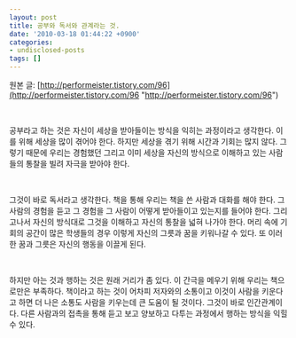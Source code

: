 ```yaml
---
layout: post
title: 공부와 독서와 관계라는 것.
date: '2010-03-18 01:44:22 +0900'
categories:
- undisclosed-posts
tags: []
---
```


원본 글: [http://performeister.tistory.com/96](http://performeister.tistory.com/96 "http://performeister.tistory.com/96")
  
 
  
공부라고 하는 것은 자신이 세상을 받아들이는 방식을 익히는 과정이라고 생각한다. 이를 위해 세상을 많이 겪어야 한다. 하지만 세상을 겪기 위해 시간과 기회는 많지 않다. 그렇기 때문에 우리는 경험했던 그리고 이미 세상을 자신의 방식으로 이해하고 있는 사람들의 통찰을 빌려 자극을 받아야 한다.
  
 
  
그것이 바로 독서라고 생각한다. 책을 통해 우리는 책을 쓴 사람과 대화를 해야 한다. 그 사람의 경험을 듣고 그 경험을 그 사람이 어떻게 받아들이고 있는지를 들어야 한다. 그리고나서 자신의 방식대로 그것을 이해하고 자신의 통찰을 넓혀 나가야 한다. 머리 속에 기회의 공간이 많은 학생들의 경우 이렇게 자신의 그릇과 꿈을 키워나갈 수 있다. 또 이러한 꿈과 그릇은 자신의 행동을 이끌게 된다.
  
 
  
하지만 아는 것과 행하는 것은 원래 거리가 좀 있다. 이 간극을 메우기 위해 우리는 책으로만은 부족하다. 책이라고 하는 것이 어차피 저자와의 소통이고 이것이 사람을 키운다고 하면 더 나은 소통도 사람을 키우는데 큰 도움이 될 것이다. 그것이 바로 인간관계이다. 다른 사람과의 접촉을 통해 듣고 보고 양보하고 다투는 과정에서 행하는 방식을 익힐 수 있다.
